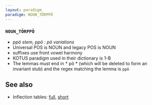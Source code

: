 ```yaml
---
layout: paradigm
paradigm: NOUN_TÖRPPÖ
---
```

### ` NOUN_TÖRPPÖ `

* _ppö stem, ppö : pö variations_
* Universal POS is NOUN and legacy POS is NOUN
* suffixes use front vowel harmony
* KOTUS paradigm used in their dictionary is 1-B
* The lemmas must end in * pö * (which will be deleted to form an invariant stub) and the regex matching the lemma is ` ppö `

## See also

* Inflection tables: [full](gen/T/törppö.html), [short](gen/T/törppö_wikt.html)

